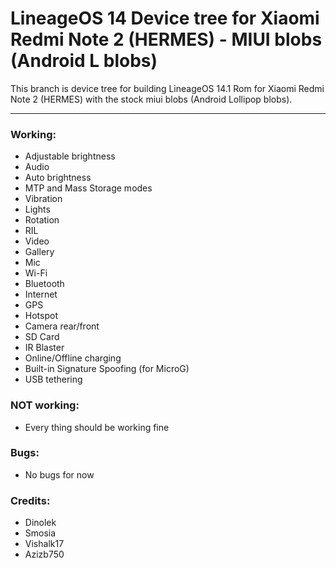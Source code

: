 # LineageOS 14 Device tree for Xiaomi Redmi Note 2 (HERMES) - MIUI blobs (Android L blobs)

This branch is device tree for building LineageOS 14.1 Rom for Xiaomi Redmi Note 2 (HERMES) with the stock miui blobs (Android Lollipop blobs).

---

### Working:
  - Adjustable brightness
  - Audio
  - Auto brightness
  - MTP and Mass Storage modes
  - Vibration
  - Lights
  - Rotation
  - RIL
  - Video
  - Gallery
  - Mic
  - Wi-Fi
  - Bluetooth
  - Internet
  - GPS
  - Hotspot
  - Camera rear/front
  - SD Card
  - IR Blaster
  - Online/Offline charging
  - Built-in Signature Spoofing (for MicroG)
  - USB tethering

### NOT working:
  - Every thing should be working fine

### Bugs:
  - No bugs for now

### Credits:
  - Dinolek
  - Smosia
  - Vishalk17
  - Azizb750
